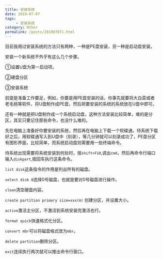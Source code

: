 ```yaml
---
title: 安装系统
date: 2019-07-07
tags: 
     - 安装系统
category: Other
permalink: /posts/201907071.html
---
```

目前我用过安装系统的方法只有两种，一种是PE盘安装，另一种是启动盘安装。

安装一个新系统不外乎有这么几个步骤。

①设置U盘为第一启动项。

②硬盘分区

③安装系统

前提是准备工作要足，例如，你要是用PE盘安装的话，你事先就要将大白菜或者老毛桃等软件，将U盘制作成PE盘，然后把要安装的系统的系统放在U盘中即可。

还有一种就是把U盘制作成一个系统启动盘，这种方法安装比较简单，难的是分区，其实只要记住那些命令，也没什么难的。

先在电脑上准备好你要安装的系统，然后再在电脑上下载一个软碟通，待系统下载好之后，用软碟通写入到U盘中（刻录），等几分钟就可以刻录成功了，PE盘分区有图形界面，比较简单，而系统启动盘则需要用一些终端命令。

待系统出现需要将系统安装到何处时，按`shift+F10`,调出`cmd`，然后再命令行端口输入`diskpart`,按回车执行这条命令。

`list disk`这条指令的作用是列出所有的磁盘。

`select disk 0`选择0号磁盘，也就是要对0号磁盘进行操作。

`clean`清空硬盘内容。

`create partition primary size=xxx(m)` 创建分区，并设置大小。

`active`激活主分区，不激活到系统安装完激活也行。

`format quick`快速格式化分区。

`convert mbr`可以将磁盘格式改为`mbr`。

`delete partition`删除分区。

`exit`连续执行两次就可以推出命令行窗口。